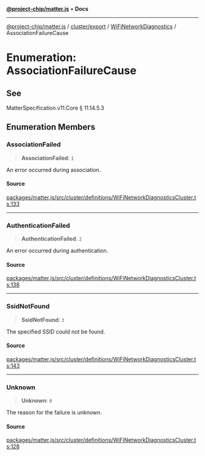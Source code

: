 [**@project-chip/matter.js**](../../../../../README.md) • **Docs**

***

[@project-chip/matter.js](../../../../../modules.md) / [cluster/export](../../../README.md) / [WiFiNetworkDiagnostics](../README.md) / AssociationFailureCause

# Enumeration: AssociationFailureCause

## See

MatterSpecification.v11.Core § 11.14.5.3

## Enumeration Members

### AssociationFailed

> **AssociationFailed**: `1`

An error occurred during association.

#### Source

[packages/matter.js/src/cluster/definitions/WiFiNetworkDiagnosticsCluster.ts:133](https://github.com/project-chip/matter.js/blob/7a8cbb56b87d4ccf34bec5a9a95ab40a1711324f/packages/matter.js/src/cluster/definitions/WiFiNetworkDiagnosticsCluster.ts#L133)

***

### AuthenticationFailed

> **AuthenticationFailed**: `2`

An error occurred during authentication.

#### Source

[packages/matter.js/src/cluster/definitions/WiFiNetworkDiagnosticsCluster.ts:138](https://github.com/project-chip/matter.js/blob/7a8cbb56b87d4ccf34bec5a9a95ab40a1711324f/packages/matter.js/src/cluster/definitions/WiFiNetworkDiagnosticsCluster.ts#L138)

***

### SsidNotFound

> **SsidNotFound**: `3`

The specified SSID could not be found.

#### Source

[packages/matter.js/src/cluster/definitions/WiFiNetworkDiagnosticsCluster.ts:143](https://github.com/project-chip/matter.js/blob/7a8cbb56b87d4ccf34bec5a9a95ab40a1711324f/packages/matter.js/src/cluster/definitions/WiFiNetworkDiagnosticsCluster.ts#L143)

***

### Unknown

> **Unknown**: `0`

The reason for the failure is unknown.

#### Source

[packages/matter.js/src/cluster/definitions/WiFiNetworkDiagnosticsCluster.ts:128](https://github.com/project-chip/matter.js/blob/7a8cbb56b87d4ccf34bec5a9a95ab40a1711324f/packages/matter.js/src/cluster/definitions/WiFiNetworkDiagnosticsCluster.ts#L128)
